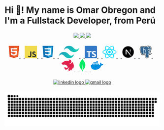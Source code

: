 <h1 align="left">Hi 👋! My name is Omar Obregon and I'm a Fullstack Developer, from Perú</h1>

###

<div align="center" >
    <a href="https://github.com/Obrn544">
    <img height="180em" src="https://github-readme-stats.vercel.app/api?username=Obrn544&show_icons=true&theme=gotham&include_all_commits=true&count_private=true"/>
    <img height="180em" src="https://github-readme-stats.vercel.app/api/top-langs/?username=Obrn544&layout=compact&langs_count=7&theme=gotham"/>
    <img height="180em" src="https://github-readme-streak-stats.herokuapp.com/?user=Obrn544&theme=gotham"/>
</div>

###

<div align="center">
  <img src="./assets/html.svg" height="40" alt="html5 logo"  />
  <img width="10" />
  <img src="./assets/javascript.svg" height="40" alt="javascript logo"  />
  <img width="10" />
  <img src="./assets/css.svg" height="40" alt="css3 logo"  />
  <img width="10" />
  <img src="./assets/tailwind.svg" height="40" alt="tailwindcss logo"  />
  <img width="10" />
  <img src="./assets/typescript.svg" height="40" alt="typescript logo"  />
  <img width="10" />
  <img src="./assets/react.svg" height="40" alt="react logo"  />
  <img width="10" />
  <img src="./assets/nextjs.svg" height="40" alt="next.js logo"  />
  <img width="10" />
  <img src="./assets/postgresql.svg" height="40" alt="postgresql logo"  />
  <img width="10" />
  <img src="./assets/nestjs.svg" height="40" alt="nest.js logo"/>
  <img width="10" />
  <img src="./assets/mongodb.svg" height="40" alt="mongodb logo"  />
  <img width="10" />
  <img src="./assets/docker.svg" height="40" alt="docker logo"/>
</div>

###

<div align="center">
  <a href="https://linkedin.com/in/adolfo-omar-obregón-henostroza-b0a5b129b" target="_blank">
    <img src="https://img.shields.io/static/v1?message=LinkedIn&logo=linkedin&label=&color=0077B5&logoColor=white&labelColor=&style=for-the-badge" height="29" alt="linkedin logo" />
  </a>
  <a href="mailto:oobregon544@gmail.com" target="_blank">
    <img src="https://img.shields.io/static/v1?message=Gmail&logo=gmail&label=&color=D14836&logoColor=white&labelColor=&style=for-the-badge" height="29" alt="gmail logo"  />
  </a>
</div>

###

<img src="./assets/github-user-contribution.svg" />

###
